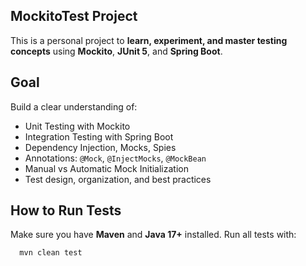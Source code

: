 ## MockitoTest Project
This is a personal project to **learn, experiment, and master testing concepts** using **Mockito**, **JUnit 5**, and **Spring Boot**.

## Goal
Build a clear understanding of:
- Unit Testing with Mockito
- Integration Testing with Spring Boot
- Dependency Injection, Mocks, Spies
- Annotations: `@Mock`, `@InjectMocks`, `@MockBean`
- Manual vs Automatic Mock Initialization
- Test design, organization, and best practices

## How to Run Tests
Make sure you have **Maven** and **Java 17+** installed.
Run all tests with:
```bash
  mvn clean test
